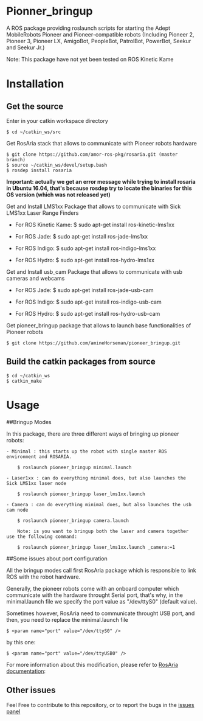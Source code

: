 Pionner_bringup
===============

A ROS package providing roslaunch scripts for starting the Adept MobileRobots Pioneer and Pioneer-compatible robots (Including Pioneer 2, Pioneer 3, Pioneer LX, AmigoBot, PeopleBot, PatrolBot, PowerBot, Seekur and Seekur Jr.)

Note: This package have not yet been tested on ROS Kinetic Kame

# Installation

## Get the source

Enter in your catkin workspace directory

	$ cd ~/catkin_ws/src


Get RosAria stack that allows to communicate with Pioneer robots hardware

	$ git clone https://github.com/amor-ros-pkg/rosaria.git (master branch)
	$ source ~/catkin_ws/devel/setup.bash
	$ rosdep install rosaria

**Important: actually we get an error message while trying to install rosaria in Ubuntu 16.04, that's because rosdep try to locate the binaries for this OS version (which was not released yet)**

Get and Install LMS1xx Package that allows to communicate with Sick LMS1xx Laser Range Finders

- For ROS Kinetic Kame:
	$ sudo apt-get install ros-kinetic-lms1xx

- For ROS Jade:
	$ sudo apt-get install ros-jade-lms1xx
	
- For ROS Indigo:
	$ sudo apt-get install ros-indigo-lms1xx

- For ROS Hydro:
	$ sudo apt-get install ros-hydro-lms1xx


Get and Install usb_cam Package that allows to communicate with usb cameras and webcams

- For ROS Jade:
	$ sudo apt-get install ros-jade-usb-cam
	
- For ROS Indigo:
	$ sudo apt-get install ros-indigo-usb-cam

- For ROS Hydro:
	$ sudo apt-get install ros-hydro-usb-cam


Get pioneer_bringup package that allows to launch base functionalities of Pioneer robots

	$ git clone https://github.com/amineHorseman/pioneer_bringup.git

## Build the catkin packages from source

	$ cd ~/catkin_ws
	$ catkin_make


# Usage

##Bringup Modes

In this package, there are three different ways of bringing up pioneer robots: 

	- Minimal : this starts up the robot with single master ROS environment and ROSARIA.

		$ roslaunch pioneer_bringup minimal.launch

	- Laser1xx : can do everything minimal does, but also launches the Sick LMS1xx laser node

		$ roslaunch pioneer_bringup laser_lms1xx.launch

	- Camera : can do everything minimal does, but also launches the usb cam node

		$ roslaunch pioneer_bringup camera.launch

		Note: is you want to bringup both the laser and camera together use the following command:

		$ roslaunch pionner_bringup laser_lms1xx.launch _camera:=1


##Some issues about port configuration

All the bringup modes call first RosAria package which is responsible to link ROS with the robot hardware.

Generally, the pioneer robots come with an onboard computer which communicate with the hardware throught Serial port, that's why, in the minimal.launch file we specify the port value as "/dev/ttyS0" (default value).

Sometimes however, RosAria need to communicate throught USB port, and then, you need to replace the minimal.launch file

	$ <param name="port" value="/dev/ttyS0" />

by this one:

	$ <param name="port" value="/dev/ttyUSB0" />

For more information about this modification, please refer to [RosAria documentation](http://wiki.ros.org/ROSARIA/Tutorials/How%20to%20use%20ROSARIA):
	
## Other issues

Feel Free to contribute to this repository, or to report the bugs in the [issues panel](https://github.com/amineHorseman/pioneer_bringup/issues)
